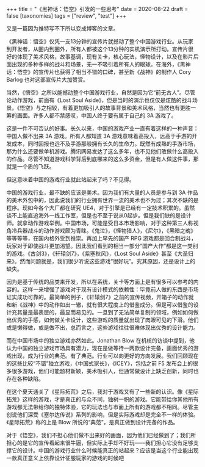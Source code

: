 +++
title = "《黑神话：悟空》引发的一些思考"
date = 2020-08-22
draft = false
[taxonomies]
tags = ["review", "test"]
+++

又是一篇因为推特写不下所以变成博客的文章。

《黑神话：悟空》仅凭一支13分钟的宣传片就撼动了整个中国游戏行业。从玩家到开发者，从圈内到圈外，所有人都被这个13分钟的实机演示所打动。宣传片很好的体现了美术风格，故事基调，现有关卡，核心玩法，怪物设计，以及在影片后面出现的多种多样的战斗和场景，无一不吸引着所有人的眼球。在海外，《黑神话：悟空》的宣传片也获得了相当不错的口碑，甚至新《战神》的制作人 Cory Barlog 也对这部宣传片大加赞赏。

当然，《悟空》之所以能撼动整个中国游戏行业，自然是因为它“前无古人”。尽管论动作游戏，前面有《Lost Soul Aside》，但是当时的演示也仅仅是炫酷的战斗场景。《悟空》与之相较，有着更加吸引人的故事背景和美术风格，当然也有更胜一筹的画面。许多人都不禁感叹，中国人终于要有属于自己的 3A 游戏了。

这是一件不可否认的好事。长久以来，中国的游戏产业一直有着这样的一种声音：中国人做不出来 3A 游戏。所有人都知道 3A 游戏意味着高投入，远高于手游的开发成本，同时回报也远不及手游那般拥有长久的生命力。既然有成熟的手游市场，那为什么还要做单机游戏。腾讯网易发达了这么多年，也不见他们敢做什么高投入的作品。尽管不知道游戏科学背后到底哪来的这么多资金，但是有人做这件事，那就是一个质的飞跃。

但这意味着中国的游戏行业就此站起来了吗？不见得。

中国的游戏行业，最不缺的应该是美术。因为我们有大量的人员是参与到 3A 作品的美术外包中的，因此说我们的行业拥有世界一流的美术也不为过；其次不缺的是程序。现如今各个大厂都在研究 UE4，对于引擎是已经有一定技术积累的。虽然谈不上能直追海外一线工作室，但是也不至于说从0起步。但是我们缺的是设计师。就拿动作游戏举例。中国市场，可能是受日本市场影响，对于这种第三人称视角冷兵器战斗的动作游戏颇为青睐。《鬼泣》，《怪物猎人》，《尼尔》，《黑暗之魂》等等等等，在国内格外受到推崇。再加上早先的国产 RPG 游戏都是回合制战斗，玩家对于即使战斗更加渴望。因此我们看到的相当一部分“国产大作”都是这一类别的游戏。《古剑3》，《轩辕剑7》，《紫塞秋风》，《Lost Soul Aside》甚至《大圣归来》。然而问题就是，我们很少听说这些游戏“很好玩”。究其原因，还是设计上的缺失。

因为是基于传统的品类来开发，所以在系统，关卡等方面上是有很多可以参考的内容的。这样一来增强了游戏对于现有设计模式的依赖性：毕竟前人做的东西是市场证实成功可靠的。最简单的例子，《轩辕剑7》之前的宣传视频，开箱子的动作就和新《战神》中的动作如出一辙，就有很大程度上的借鉴成分。但是可以借鉴的设计充其量是最表层的，最显而易见的。一旦到了无法简单复制的领域，例如如何做出优秀的手感，如何做关卡设计，这些游戏的质量就出现了肉眼可见的下滑。他们或是懒得做，或是做不出，总而言之，这些游戏往往很难体现出优秀的设计能力。

而在中国市场中的独立游戏亦然如此。Jonathan Blow 在机核的访谈中提到，他认为中国的独立游戏市场具有潜力，现在是做等待一两款设计完备，画面优秀的游戏出现，成为行业的典范。有了典范。行业可以向更好的方向发展。我们回顾现在的这些比较“不错”独立游戏，《中国式家长》，《ICEY》，包括之前 F5 发布会上的很多很多游戏，他们可能题材新颖，美术吸引人，但通常做设计上缺乏创新，同时也存在各种缺陷。

在这个夏天通关了《星际拓荒》之后，我对于游戏又有了一些新的认识。像《星际拓荒》这样的游戏，才是真正的与众不同，独树一帜的游戏。它能带给你其他所有游戏都无法带给你的独特体验，它的玩法也与市面上所有的游戏都不相同。尽管主创说他们深受《塞尔达传说》系列的影响，但是实际游戏却是完全不一样的体验。《星际拓荒》称的上是 Blow 所说的“典范”，是真正做到设计完备的作品。

对于《悟空》，我们不担心他们做不出来好的画面，因为他们已经做到了；我们所担心的是它的宣传看起来很牛逼，但实际上手却不好玩——我们担心它没有足够支撑它的设计。中国的游戏行业什么时候能真正的站起来？应该是当这个行业能出现一款真正意义上依靠设计征服玩家的游戏的时候吧
